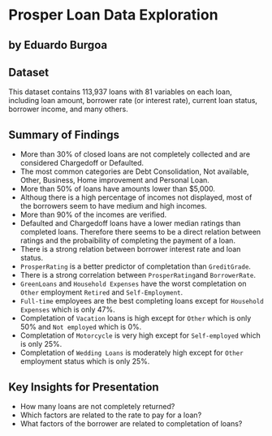 # Prosper Loan Data Exploration
## by Eduardo Burgoa


## Dataset

This dataset contains 113,937 loans with 81 variables on each loan, including loan amount, borrower rate (or interest rate), current loan status, borrower income, and many others.

## Summary of Findings

- More than 30% of closed loans are not completely collected and are considered Chargedoff or Defaulted.
- The most common categories are Debt Consolidation, Not available, Other, Business, Home improvement and Personal Loan.
- More than 50% of loans have amounts lower than $5,000.
- Althoug there is a high percentage of incomes not displayed, most of the borrowers seem to have medium and high incomes. 
- More than 90% of the incomes are verified.
- Defaulted and Chargedoff loans have a lower median ratings than completed loans. Therefore there seems to be a direct relation between ratings and the probaibility of completing the payment of a loan.
- There is a strong relation between borrower interest rate and loan status.
- `ProsperRating` is a better predictor of completation than `GreditGrade`.
- There is a strong correlation between `ProsperRating`and `BorrowerRate`.
- `GreenLoans` and `Household Expenses` have the worst completation on `Other` employment `Retired` and `Self-Employment`. 
- `Full-time` employees are the best completing loans except for `Household Expenses` which is only 47%.
- Completation of `Vacation` loans is high except for `Other` which is only 50% and `Not employed` which is 0%.
- Completation of `Motorcycle` is very high except for `Self-employed` which is only 25%. 
- Completation of `Wedding Loans` is moderately high except for `Other` employment status which is only 25%. 


## Key Insights for Presentation

- How many loans are not completely returned?
- Which factors are related to the rate to pay for a loan?
- What factors of the borrower are related to completation of loans?